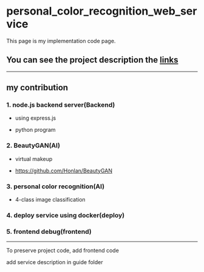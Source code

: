 # personal_color_recognition_web_service

This page is my implementation code page.

## You can see the project description the [links](https://github.com/yundaehyuck/personal_color_recognition_web_service/tree/main/guide 'links')

---

## my contribution

### 1. node.js backend server(Backend)

- using express.js

- python program

### 2. BeautyGAN(AI)

- virtual makeup

- https://github.com/Honlan/BeautyGAN


### 3. personal color recognition(AI)


- 4-class image classification


### 4. deploy service using docker(deploy)


### 5. frontend debug(frontend)

---

To preserve project code, add frontend code

add service description in guide folder
